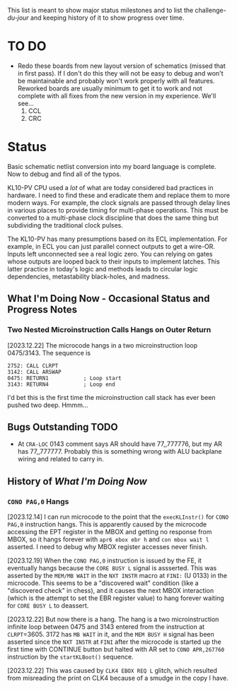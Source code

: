 This list is meant to show major status milestones and to list the
challenge-_du-jour_ and keeping history of it to show progress over
time.

# TO DO

* Redo these boards from new layout version of schematics (missed that
  in first pass). If I don't do this they will not be easy to debug
  and won't be maintainable and probably won't work properly with all
  features. Reworked boards are usually minimum to get it to work and
  not complete with all fixes from the new version in my
  experience. We'll see...
  1. CCL
  1. CRC

# Status
Basic schematic netlist conversion into my board language is
complete. Now to debug and find all of the typos.
  
KL10-PV CPU used a _lot_ of what are today considered bad practices in
hardware. I need to find these and eradicate them and replace them to
more modern ways. For example, the clock signals are passed through
delay lines in various places to provide timing for multi-phase
operations. This must be converted to a multi-phase clock discipline
that does the same thing but subdividing the traditional clock pulses.

The KL10-PV has many presumptions based on its ECL implementation.
For example, in ECL you can just parallel connect outputs to get a
wire-OR. Inputs left unconnected see a real logic zero. You can
relying on gates whose outputs are looped back to their inputs to
implement latches. This latter practice in today's logic and methods
leads to circular logic dependencies, metastability black-holes, and
madness.

## What I'm Doing Now - Occasional Status and Progress Notes

### Two Nested Microinstruction Calls Hangs on Outer Return

[2023.12.22] The microcode hangs in a two microinstruction loop
0475/3143. The sequence is

	2752: CALL CLRPT
	3142: CALL ARSWAP
	0475: RETURN1			; Loop start
	3143: RETURN4			; Loop end
	
I'd bet this is the first time the microinstruction call stack has
ever been pushed two deep. Hmmm...


## Bugs Outstanding TODO

* At `CRA-LOC` 0143 comment says AR should have 77,,777776, but my AR
  has 77,,777777. Probably this is something wrong with ALU backplane
  wiring and related to carry in.

## History of _What I'm Doing Now_

### `CONO PAG,0` Hangs

[2023.12.14] I can run microcode to the point that the `execKLInstr()`
for `CONO PAG,0` instruction hangs. This is apparently caused by the
microcode accessing the EPT register in the MBOX and getting no
response from MBOX, so it hangs forever with `apr6 ebox ebr h` and
`con mbox wait l` asserted. I need to debug why MBOX register accesses
never finish.

[2023.12.19] When the `CONO PAG,0` instruction is issued by the FE, it
eventually hangs because the `CORE BUSY L` signal is assserted.  This
was asserted by the `MEM/MB WAIT` in the `NXT INSTR` macro at `FINI:`
(U 0133) in the microcode. This seems to be a "discovered wait"
condition (like a "discovered check" in chess), and it causes the next
MBOX interaction (which is the attempt to set the EBR register value)
to hang forever waiting for `CORE BUSY L` to deassert.

[2023.12.22] But now there is a hang. The hang is a two
microinstruction infinite loop between 0475 and 3143 entered from the
instruction at `CLRPT`=3605. 3172 has `MB WAIT` in it, and the `MEM
BUSY H` signal has been asserted since the `NXT INSTR` at `FINI` after
the microcode is started up the first time with CONTINUE button but
halted with AR set to `CONO APR,267760` instruction by the
`startKLBoot()` sequence.

[2023.12.22] This was caused by `CLK4 EBOX REQ L` glitch, which
resulted from misreading the print on CLK4 because of a smudge in the
copy I have.

